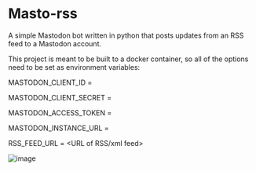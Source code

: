 
# Masto-rss

A simple Mastodon bot written in python that posts updates from an RSS feed to a Mastodon account.

This project is meant to be built to a docker container, so all of the options need to be set as environment variables:

MASTODON_CLIENT_ID = <Mastodon client ID>

MASTODON_CLIENT_SECRET = <Mastodon client secret>

MASTODON_ACCESS_TOKEN = <Mastodon access token>

MASTODON_INSTANCE_URL = <Mastodon instance URL>

RSS_FEED_URL = <URL of RSS/xml feed>


![image](https://github.com/aserper/masto-rss/actions/workflows/masto-rss.yml/badge.svg)